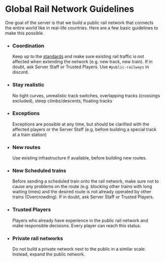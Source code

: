 # Global Rail Network Guidelines
One goal of the server is that we build a public rail network that connects the entire world like in real-life countries. Here are a few basic guidelines to make this possible.

- ### Coordination
  Keep up to the [standards](https://github.com/MisterJulsen/MinecraftCommunityServer/blob/main/standards.md) and make sure existing rail traffic is not affected when extending the network (e.g. new track, new train). If in doubt, ask Server Staff or Trusted Players. Use `#public-railways` in discord.
- ### Stay realistic
  No tight curves, unrealistic track switches, overlapping tracks (crossings excluded), steep climbs/descents, floating tracks
- ### Exceptions
  Exceptions are possible at any time, but should be clarified with the affected players or the Server Staff (e.g. before building a special track at a train station)
- ### New routes
  Use existing infrastructure if available, before building new routes.
- ### New Scheduled trains
  Before sending a scheduled train onto the rail network, make sure not to cause any problems on the route (e.g. blocking other trains with long waiting times) and the desired route is not already operated by other trains (Overcrowding). If in doubt, ask Server Staff or Trusted Players.
- ### Trusted Players
  Players who already have experience in the public rail network and make responsible decisions. Every player can reach this status.
- ### Private rail networks
  Do not build a private network next to the public in a similar scale. Instead, expand the public network.

